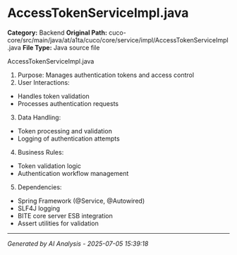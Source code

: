 # AccessTokenServiceImpl.java

**Category:** Backend
**Original Path:** cuco-core/src/main/java/at/a1ta/cuco/core/service/impl/AccessTokenServiceImpl.java
**File Type:** Java source file

AccessTokenServiceImpl.java
1. Purpose: Manages authentication tokens and access control
2. User Interactions: 
- Handles token validation
- Processes authentication requests
3. Data Handling:
- Token processing and validation
- Logging of authentication attempts
4. Business Rules:
- Token validation logic
- Authentication workflow management
5. Dependencies:
- Spring Framework (@Service, @Autowired)
- SLF4J logging
- BITE core server ESB integration
- Assert utilities for validation

---
*Generated by AI Analysis - 2025-07-05 15:39:18*
